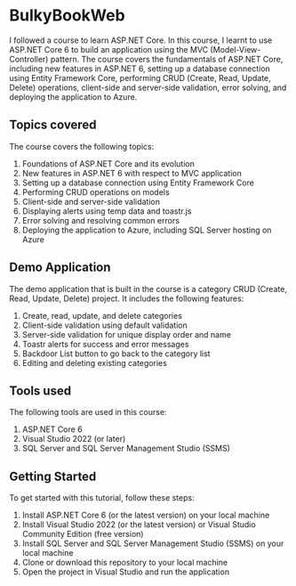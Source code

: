 # BulkyBookWeb
I followed a course to learn ASP.NET Core. In this course, I learnt to use ASP.NET Core 6 to build an application using the MVC (Model-View-Controller) pattern. The course covers the fundamentals of ASP.NET Core, including new features in ASP.NET 6, setting up a database connection using Entity Framework Core, performing CRUD (Create, Read, Update, Delete) operations, client-side and server-side validation, error solving, and deploying the application to Azure.

## Topics covered

The course covers the following topics:

1. Foundations of ASP.NET Core and its evolution
2. New features in ASP.NET 6 with respect to MVC application
3. Setting up a database connection using Entity Framework Core
4. Performing CRUD operations on models
5. Client-side and server-side validation
6. Displaying alerts using temp data and toastr.js
7. Error solving and resolving common errors
8. Deploying the application to Azure, including SQL Server hosting on Azure

## Demo Application
The demo application that is built in the course is a category CRUD (Create, Read, Update, Delete) project. It includes the following features:

1. Create, read, update, and delete categories
2. Client-side validation using default validation
3. Server-side validation for unique display order and name
4. Toastr alerts for success and error messages
5. Backdoor List button to go back to the category list
6. Editing and deleting existing categories

## Tools used
The following tools are used in this course:

1. ASP.NET Core 6
2. Visual Studio 2022 (or later)
3. SQL Server and SQL Server Management Studio (SSMS)

## Getting Started
To get started with this tutorial, follow these steps:

1. Install ASP.NET Core 6 (or the latest version) on your local machine
2. Install Visual Studio 2022 (or the latest version) or Visual Studio Community Edition (free version)
3. Install SQL Server and SQL Server Management Studio (SSMS) on your local machine
4. Clone or download this repository to your local machine
5. Open the project in Visual Studio and run the application
